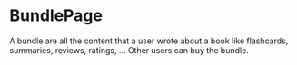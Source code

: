 # BundlePage

A bundle are all the content that a user wrote about a book like flashcards, summaries, reviews, ratings, ...
Other users can buy the bundle.
